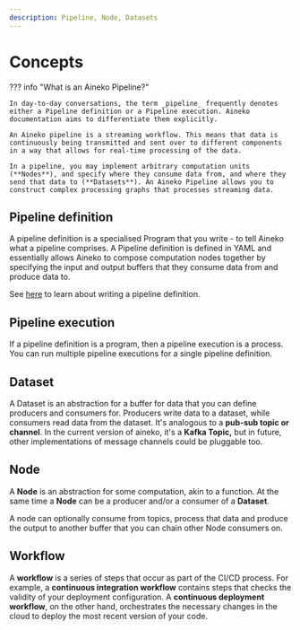 ```yaml
---
description: Pipeline, Node, Datasets
---
```


# Concepts

??? info "What is an Aineko Pipeline?"

    In day-to-day conversations, the term _pipeline_ frequently denotes either a Pipeline definition or a Pipeline execution. Aineko documentation aims to differentiate them explicitly.

    An Aineko pipeline is a streaming workflow. This means that data is continuously being transmitted and sent over to different components in a way that allows for real-time processing of the data.

    In a pipeline, you may implement arbitrary computation units (**Nodes**), and specify where they consume data from, and where they send that data to (**Datasets**). An Aineko Pipeline allows you to construct complex processing graphs that processes streaming data.

## Pipeline definition

A pipeline definition is a specialised Program that you write - to tell Aineko what a pipeline comprises. A Pipeline definition is defined in YAML and essentially allows Aineko to compose computation nodes together by specifying the input and output buffers that they consume data from and produce data to.

See [here](./pipeline_configuration.md) to learn about writing a pipeline definition.

## Pipeline execution

If a pipeline definition is a program, then a pipeline execution is a process. You can run multiple pipeline executions for a single pipeline definition.

## Dataset

A Dataset is an abstraction for a buffer for data that you can define producers and consumers for. Producers write data to a dataset, while consumers read data from the dataset. It's analogous to a **pub-sub topic or channel**. In the current version of aineko, it's a **Kafka Topic,** but in future, other implementations of message channels could be pluggable too.

## Node

A **Node** is an abstraction for some computation, akin to a function. At the same time a **Node** can be a producer and/or a consumer of a **Dataset**.

A node can optionally consume from topics, process that data and produce the output to another buffer that you can chain other Node consumers on.

## Workflow

A **workflow** is a series of steps that occur as part of the CI/CD process. For example, a **continuous integration workflow** contains steps that checks the validity of your deployment configuration. A **continuous deployment workflow**, on the other hand, orchestrates the necessary changes in the cloud to deploy the most recent version of your code.